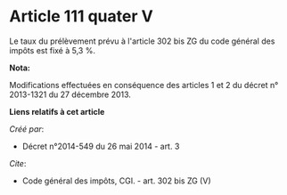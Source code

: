 # Article 111 quater V

Le taux du prélèvement prévu à l'article 302 bis ZG du code général des impôts est fixé à 5,3 %.

**Nota:**

Modifications effectuées en conséquence des articles 1 et 2 du décret n° 2013-1321 du 27 décembre 2013.

**Liens relatifs à cet article**

_Créé par_:

  - Décret n°2014-549 du 26 mai 2014 - art. 3

_Cite_:

  - Code général des impôts, CGI. - art. 302 bis ZG (V)
